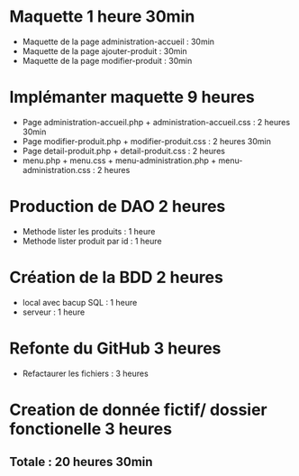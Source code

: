 # Maquette 1 heure 30min
- Maquette de la page administration-accueil : 30min
- Maquette de la page ajouter-produit : 30min
- Maquette de la page modifier-produit : 30min
# Implémanter maquette 9 heures
- Page administration-accueil.php + administration-accueil.css : 2 heures 30min
- Page modifier-produit.php + modifier-produit.css : 2 heures 30min
- Page detail-produit.php + detail-produit.css : 2 heures
- menu.php + menu.css + menu-administration.php + menu-administration.css : 2 heures
# Production de DAO 2 heures
- Methode lister les produits : 1 heure
- Methode lister produit par id : 1 heure
# Création de la BDD 2 heures
- local avec bacup SQL : 1 heure
- serveur : 1 heure
# Refonte du GitHub 3 heures
- Refactaurer les fichiers : 3 heures
# Creation de donnée fictif/ dossier fonctionelle 3 heures
## Totale : 20 heures 30min